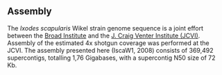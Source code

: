 Assembly
--------

The *Ixodes scapularis* Wikel strain genome sequence is a joint effort
between the [Broad Institute](http://www.broad.mit.edu/) and the [J.
Craig Venter Institute (JCVI)](http://www.jcvi.org). Assembly of the
estimated 4x shotgun coverage was performed at the JCVI. The assembly
presented here (IscaW1, 2008) consists of 369,492 supercontigs,
totalling 1,76 Gigabases, with a supercontig N50 size of 72 Kb.
